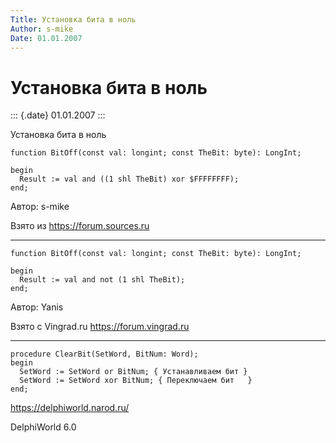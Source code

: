 ```yaml
---
Title: Установка бита в ноль
Author: s-mike
Date: 01.01.2007
---
```



Установка бита в ноль
=====================

::: {.date}
01.01.2007
:::

Установка бита в ноль

    function BitOff(const val: longint; const TheBit: byte): LongInt;

    begin
      Result := val and ((1 shl TheBit) xor $FFFFFFFF);
    end;

Автор: s-mike

Взято из <https://forum.sources.ru>

------------------------------------------------------------------------

    function BitOff(const val: longint; const TheBit: byte): LongInt; 

    begin
      Result := val and not (1 shl TheBit); 
    end; 

Автор: Yanis

Взято с Vingrad.ru <https://forum.vingrad.ru>

------------------------------------------------------------------------

    procedure ClearBit(SetWord, BitNum: Word);
    begin
      SetWord := SetWord or BitNum; { Устанавливаем бит }
      SetWord := SetWord xor BitNum; { Переключаем бит   }
    end;

<https://delphiworld.narod.ru/>

DelphiWorld 6.0

 
